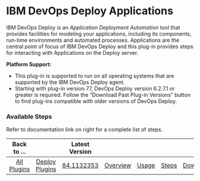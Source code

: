 
# IBM DevOps Deploy Applications

IBM DevOps Deploy is an *Application Deployment Automation* tool that provides facilities for modeling your applications, including its components, run-time environments and automated processes. Applications are the central point of focus of IBM DevOps Deploy and this plug-in provides steps for interacting with Applications on the Deploy server.

**Platform Support:**

* This plug-in is supported to run on all operating systems that are supported by the IBM DevOps Deploy agent.
* Starting with plug-in version 77, DevOps Deploy version 6.2.7.1 or greater is required. Follow the “Download Past Plug-in Versions” button to find plug-ins compatible with older versions of DevOps Deploy.


### Available Steps

Refer to documentation link on right for a complete list of steps.



|Back to ...||Latest Version|||||
| :---: | :---: | :---: | :---: | :---: | :---: | :---: |
|[All Plugins](../../index.md)|[Deploy Plugins](../README.md)|[84.1132353](https://raw.githubusercontent.com/UrbanCode/IBM-UCD-PLUGINS/main/files/uDeploy-Application/ucd-uDeploy-Application-84.1132353.zip)|[Overview](overview.md)|[Usage](usage.md)|[Steps](steps.md)|[Downloads](downloads.md)|
